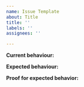 ```yaml
---
name: Issue Template
about: Title
title: ''
labels: ''
assignees: ''

---
```


**Current behaviour:**


**Expected behaviour:**


**Proof for expected behavior:**
